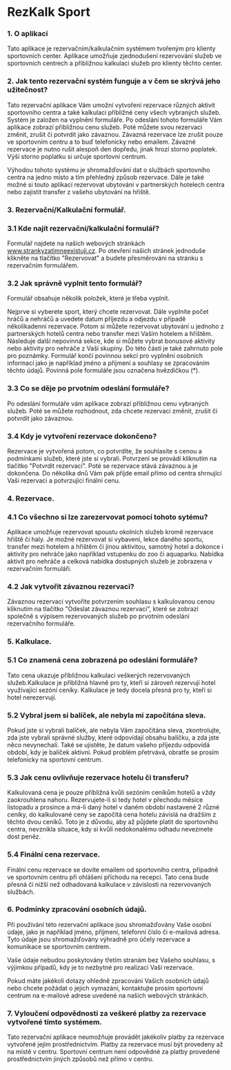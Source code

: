 # RezKalk Sport

### 1. O aplikaci

Tato aplikace je rezervačním/kalkulačním systémem tvořeným pro klienty sportovních center. Aplikace umožňuje zjednodušení rezervování služeb ve sportovních centrech a přibližnou kalkulaci služeb pro klienty těchto center.

### 2. Jak tento rezervační systém funguje a v čem se skrývá jeho užitečnost?

Tato rezervační aplikace Vám umožní vytvoření rezervace různých aktivit sportovního centra a také kalkulaci přibližné ceny všech vybraných služeb. Systém je založen na vyplnění formuláře. Po odeslání tohoto formuláře Vám aplikace zobrazí přibližnou cenu služeb. Poté můžete svou rezervaci změnit, zrušit či potvrdit jako závaznou. Závazná rezervace lze zrušit pouze ve sportovním centru a to buď telefonicky nebo emailem. Závazné rezervace je nutno rušit alespoň den dopředu, jinak hrozí storno poplatek. Výši storno poplatku si určuje sportovní centrum.

Výhodou tohoto systému je shromažďování dat o službách sportovního centra na jedno místo a tím přehledný způsob rezervace. Dále je také možné si touto aplikací rezervovat ubytování v partnerských hotelech centra nebo zajistit transfer z vašeho ubytování na hřiště.

### 3. Rezervační/Kalkulační formulář.

### 3.1 Kde najít rezervační/kalkulační formulář?

Formulář najdete na našich webových stránkách www.strankyzatimneexistuji.cz. Po otevření našich stránek jednoduše klikněte na tlačítko "Rezervovat" a budete přesměrováni na stránku s rezervačním formulářem.

### 3.2 Jak správně vyplnit tento formulář?

Formulář obsahuje několik položek, které je třeba vyplnit.

Nejprve si vyberete sport, který chcete rezervovat. Dále vyplníte počet hráčů a nehráčů a uvedete datum příjezdu a odjezdu v případě několikadenní rezervace. Potom si můžete rezervovat ubytování u jednoho z partnerských hotelů centra nebo transfer mezi Vaším hotelem a hřištěm. Následuje další nepovinná sekce, kde si můžete vybrat bonusové aktivity nebo aktivity pro nehráče z Vaší skupiny. Do této části je také zahrnuto pole pro poznámky. Formulář končí povinnou sekcí pro vyplnění osobních informací jako je například jméno a příjmení a souhlasy se zpracováním těchto údajů. Povinná pole formuláře jsou označena hvězdičkou (\*).

### 3.3 Co se děje po prvotním odeslání formuláře?

Po odeslání formuláře vám aplikace zobrazí přibližnou cenu vybraných služeb. Poté se můžete rozhodnout, zda chcete rezervaci změnit, zrušit či potvrdit jako závaznou.

### 3.4 Kdy je vytvoření rezervace dokončeno?

Rezervace je vytvořená potom, co potvrdíte, že souhlasíte s cenou a podmínkami služeb, které jste si vybrali. Potvrzení se provádí kliknutím na tlačítko "Potvrdit rezervaci". Poté se rezervace stává závaznou a je dokončena. Do několika dnů Vám pak příjde email přímo od centra shrnující Vaši rezervaci a potvrzující finální cenu.

### 4. Rezervace.

### 4.1 Co všechno si lze zarezervovat pomocí tohoto sytému?

Aplikace umožňuje rezervovat spoustu okolních služeb kromě rezervace hřiště či haly. Je možné rezervovat si vybavení, lekce daného sportu, transfer mezi hotelem a hřištěm či jinou aktivitou, samotný hotel a dokonce i aktivity pro nehráče jako například vstupenku do zoo či aquaparku. Nabídka aktivit pro nehráče a celková nabídka dostupných služeb je zobrazena v rezervačním formuláři.

### 4.2 Jak vytvořit závaznou rezervaci?

Závaznou rezervaci vytvoříte potvrzením souhlasu s kalkulovanou cenou kliknutím na tlačítko "Odeslat závaznou rezervaci", které se zobrazí společně s výpisem rezervovaných služeb po prvotním odeslání rezervačního formuláře.

### 5. Kalkulace.

### 5.1 Co znamená cena zobrazená po odeslání formuláře?

Tato cena ukazuje přibližnou kalkulaci veškerých rezervovaných služeb.Kalkulace je přibližná hlavně pro ty, kteří si zároveň rezervují hotel využívající sezóní ceníky. Kalkulace je tedy docela přesná pro ty, kteří si hotel nerezervují.

### 5.2 Vybral jsem si balíček, ale nebyla mi započítána sleva.

Pokud jste si vybrali balíček, ale nebyla Vám započítána sleva, zkontrolujte, zda jste vybrali správné služby, které odpovídají obsahu balíčku, a zda jste něco nevynechali. Také se ujistěte, že datum vašeho příjezdu odpovídá období, kdy je balíček aktivní. Pokud problém přetrvává, obratťe se prosím telefonicky na sportovní centrum.

### 5.3 Jak cenu ovlivňuje rezervace hotelu či transferu?

Kalkulovaná cena je pouze přibližná kvůli sezóním ceníkům hotelů a vždy zaokrouhlena nahoru. Rezervujete-li si tedy hotel v přechodu měsíce listopadu a prosince a má-li daný hotel v daném období nastavené 2 různé ceníky, do kalkulované ceny se započítá cena hotelu závislá na dražším z těchto dvou ceníků. Toto je z důvodu, aby až půjdete platit do sportovního centra, nevznikla situace, kdy si kvůli nedokonalému odhadu nevezmete dost peněz.

### 5.4 Finální cena rezervace.

Finální cenu rezervace se dovíte emailem od sportovního centra, případně ve sportovním centru při ohlášení příchodu na recepci. Tato cena bude přesná či nižší než odhadovaná kalkulace v závislosti na rezervovaných službách.

### 6. Podmínky zpracování osobních údajů.

Při používání této rezervační aplikace jsou shromažďovány Vaše osobní údaje, jako je například jméno, příjmení, telefonní číslo či e-mailová adresa. Tyto údaje jsou shromažďovány výhradně pro účely rezervace a komunikace se sportovním centrem.

Vaše údaje nebudou poskytovány třetím stranám bez Vašeho souhlasu, s výjimkou případů, kdy je to nezbytné pro realizaci Vaší rezervace.

Pokud máte jakékoli dotazy ohledně zpracování Vašich osobních údajů nebo chcete požádat o jejich vymazání, kontaktujte prosím sportovní centrum na e-mailové adrese uvedené na našich webových stránkách.

### 7. Vyloučení odpovědnosti za veškeré platby za rezervace vytvořené tímto systémem.

Tato rezervační aplikace neumožňuje provádět jakékoliv platby za rezervace vytvořené jejím prostřednictvím. Platby za rezervace musí být provedeny až na místě v centru. Sportovní centrum není odpovědné za platby provedené prostřednictvím jiných způsobů než přímo v centru.
